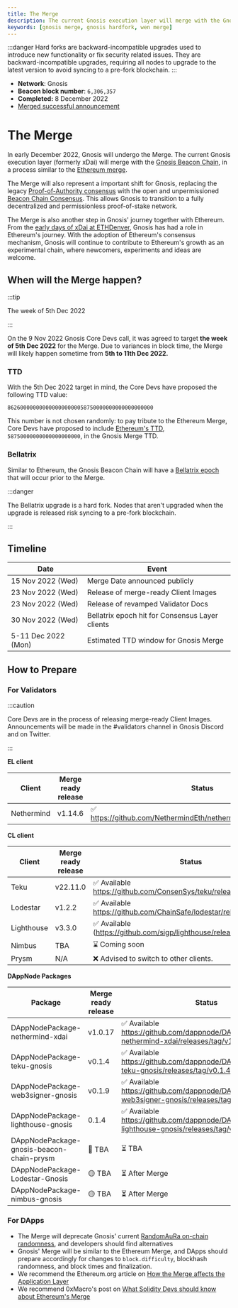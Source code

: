 ```yaml
---
title: The Merge
description: The current Gnosis execution layer will merge with the Gnosis Beacon Chain, in a process similar to the Ethereum merge
keywords: [gnosis merge, gnosis hardfork, wen merge]
---
```


:::danger
Hard forks are backward-incompatible upgrades used to introduce new functionality or fix security related issues. They are backward-incompatible upgrades, requiring all nodes to upgrade to the latest version to avoid syncing to a pre-fork blockchain.
:::

* **Network**: Gnosis
* **Beacon block number**: `6,306,357`
* **Completed:** 8 December 2022
* [Merged successful announcement](/updates/20221210-merge)

# The Merge

In early December 2022, Gnosis will undergo the Merge. The current Gnosis execution layer (formerly xDai) will merge with the [Gnosis Beacon Chain](../gbc/README.md), in a process similar to the [Ethereum merge](https://ethereum.org/en/upgrades/merge/). 

The Merge will also represent a important shift for Gnosis, replacing the legacy [Proof-of-Authority consensus](../consensus/aura.md) with the open and unpermissioned [Beacon Chain Consensus](../gbc/README.md). This allows Gnosis to transition to a fully decentralized and permissionless proof-of-stake network. 

The Merge is also another step in Gnosis' journey together with Ethereum. From the [early days of xDai at ETHDenver](https://developers.gnosischain.com/about-gc/use-cases/cryptocurrency-for-events-and-conferences/ethdenver), Gnosis has had a role in Ethereum's journey. With the adoption of Ethereum's consensus mechanism, Gnosis will continue to contribute to Ethereum's growth as an experimental chain, where newcomers, experiments and ideas are welcome. 

## When will the Merge happen?

:::tip

The week of 5th Dec 2022

:::

On the 9 Nov 2022 Gnosis Core Devs call, it was agreed to target **the week of 5th Dec 2022** for the Merge. Due to variances in block time, the Merge will likely happen sometime from **5th to 11th Dec 2022.**

### TTD

With the 5th Dec 2022 target in mind, the Core Devs have proposed the following TTD value: 

```
8626000000000000000000058750000000000000000000
```

This number is not chosen randomly: to pay tribute to the Ethereum Merge, Core Devs have proposed to include [Ethereum's TTD](https://notes.ethereum.org/@MarioHavel/merge-ttd), `58750000000000000000000`, in the Gnosis Merge TTD. 

### Bellatrix

Similar to Ethereum, the Gnosis Beacon Chain will have a [Bellatrix epoch](https://blog.ethereum.org/2022/08/24/mainnet-merge-announcement) that will occur prior to the Merge. 

:::danger

The Bellatrix upgrade is a hard fork. Nodes that aren't upgraded when the upgrade is released risk syncing to a pre-fork blockchain. 

:::

## Timeline

| Date                | Event                                           |
| ------------------- | ----------------------------------------------- |
| 15 Nov 2022 (Wed)   | Merge Date announced publicly                   |
| 23 Nov 2022 (Wed)   | Release of merge-ready Client Images            |
| 23 Nov 2022 (Wed)   | Release of revamped Validator Docs              |
| 30 Nov 2022 (Wed)   | Bellatrix epoch hit for Consensus Layer clients |
| 5-11 Dec 2022 (Mon) | Estimated TTD window for Gnosis Merge           |

## How to Prepare

### For Validators

:::caution

Core Devs are in the process of releasing merge-ready Client Images. Announcements will be made in the #validators channel in Gnosis Discord and on Twitter.

:::

**EL client**

| Client     | Merge ready release | Status                                                             |
| ---------- | ------------------- | ------------------------------------------------------------------ |
| Nethermind | v1.14.6             | ✅ https://github.com/NethermindEth/nethermind/releases/tag/1.14.6 |

**CL client**

| Client     | Merge ready release | Status                                                                 |
| ---------- | ------------------- | ---------------------------------------------------------------------- |
| Teku       | v22.11.0            | ✅ Available https://github.com/ConsenSys/teku/releases/tag/22.11.0    |
| Lodestar   | v1.2.2              | ✅ Available https://github.com/ChainSafe/lodestar/releases/tag/v1.2.2 |
| Lighthouse | v3.3.0              | ✅ Available (https://github.com/sigp/lighthouse/releases/tag/v3.3.0)  |
| Nimbus     | TBA                 | ⌛ Coming soon                                                          |
| Prysm      | N/A                 | ❌ Advised to switch to other clients.                                 |

**DAppNode Packages**

| Package                                   | Merge ready release | Status                                                                                         |
| ----------------------------------------- | ------------------- | ---------------------------------------------------------------------------------------------- |
| DAppNodePackage-nethermind-xdai           | v1.0.17             | ✅ Available https://github.com/dappnode/DAppNodePackage-nethermind-xdai/releases/tag/v1.0.17  |
| DAppNodePackage-teku-gnosis               | v0.1.4              | ✅ Available https://github.com/dappnode/DAppNodePackage-teku-gnosis/releases/tag/v0.1.4       |
| DAppNodePackage-web3signer-gnosis         | v0.1.9              | ✅ Available https://github.com/dappnode/DAppNodePackage-web3signer-gnosis/releases/tag/v0.1.9 |
| DAppNodePackage-lighthouse-gnosis         | 0.1.4               | ✅ Available https://github.com/dappnode/DAppNodePackage-lighthouse-gnosis/releases/tag/v0.1.4 |
| DAppNodePackage-gnosis-beacon-chain-prysm | 🚫 TBA             | ⏳ TBA                                                                                          |
| DAppNodePackage-Lodestar-Gnosis           | 🟡 TBA             | ⏳ After Merge                                                                                  |
| DAppNodePackage-nimbus-gnosis             | 🟡 TBA             | ⏳ After Merge                                                                                  |

### For DApps

- The Merge will deprecate Gnosis' current [RandomAuRa on-chain randomness](https://developers.gnosischain.com/for-developers/on-chain-random-numbers/randomness-faqs), and developers should find alternatives
- Gnosis' Merge will be similar to the Ethereum Merge, and DApps should prepare accordingly for changes to `block.difficulty`, blockhash randomness, and block times and finalization.
- We recommend the Ethereum.org article on [How the Merge affects the Application Layer](https://blog.ethereum.org/2021/11/29/how-the-merge-impacts-app-layer)
- We recommend 0xMacro's post on [What Solidity Devs should know about Ethereum's Merge](https://0xmacro.com/blog/what-solidity-devs-should-know-about-ethereums-merge/)
